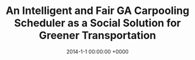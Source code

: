 ---
layout: project_single
image_path: img/publications/carpool_scheduler/carpool_scheduler.png
title: An Intelligent and Fair GA Carpooling Scheduler as a Social Solution for Greener Transportation
conference: MELECON 2014
authors: Carl Michael Boukhater, Oussama Dakroub, Fayez Lahoud, Mariette Awad, Hassan Artail
date: 2014-1-1 00:00:00 +0000
pdf: papers/MELECON-2014-Paper.pdf
---